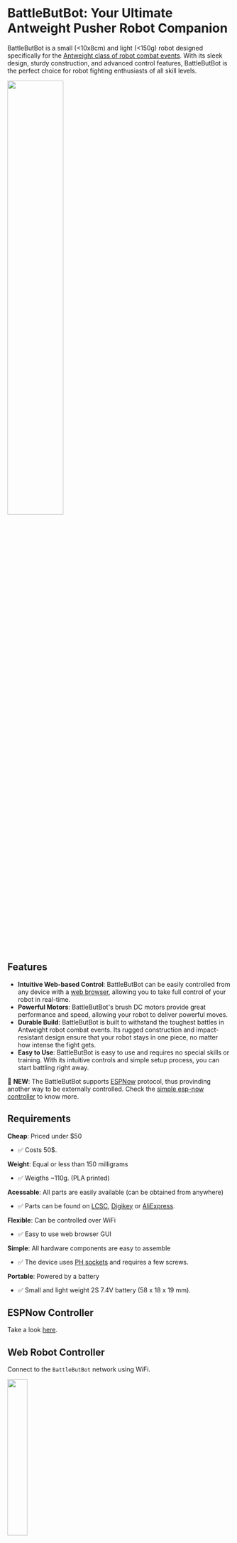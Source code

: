 # BattleButBot: Your Ultimate Antweight Pusher Robot Companion

BattleButBot is a small (<10x8cm) and light (<150g) robot designed specifically for the [Antweight class of robot combat events](https://www.robotwars101.org/ants/rules.htm). With its sleek design, sturdy construction, and advanced control features, BattleButBot is the perfect choice for robot fighting enthusiasts of all skill levels.

<img src="./images/gif-3d.gif" width="50%"/>

## Features

* **Intuitive Web-based Control**: BattleButBot can be easily controlled from any device with a [web browser](#web-robot-controller), allowing you to take full control of your robot in real-time.
* **Powerful Motors**: BattleButBot's brush DC motors provide great performance and speed, allowing your robot to deliver powerful moves.
* **Durable Build**: BattleButBot is built to withstand the toughest battles in Antweight robot combat events. Its rugged construction and impact-resistant design ensure that your robot stays in one piece, no matter how intense the fight gets.
* **Easy to Use**: BattleButBot is easy to use and requires no special skills or training. With its intuitive controls and simple setup process, you can start battling right away.

🎉 **NEW**: The BattleButBot supports [ESPNow](https://www.espressif.com/en/solutions/low-power-solutions/esp-now) protocol, thus provinding another way to be externally controlled. Check the [simple esp-now controller](https://github.com/nguterresn/simple-esp-now-controller) to know more.

## Requirements

**Cheap**: Priced under $50

* ✅ Costs 50$.

**Weight**: Equal or less than 150 milligrams

* ✅ Weigths ~110g. (PLA printed)

**Acessable**: All parts are easily available (can be obtained from anywhere)

* ✅ Parts can be found on [LCSC](lcsc.com), [Digikey](digikey.com) or [AliExpress](https://www.aliexpress.us).

**Flexible**: Can be controlled over WiFi

* ✅ Easy to use web browser GUI

**Simple**: All hardware components are easy to assemble

* ✅ The device uses [PH sockets](https://www.jst-mfg.com/product/index.php?series=199) and requires a few screws.

**Portable**: Powered by a battery

* ✅ Small and light weight 2S 7.4V battery (58 x 18 x 19 mm).

## ESPNow Controller

Take a look [here](https://github.com/nguterresn/simple-esp-now-controller).

## Web Robot Controller

Connect to the `BattleButBot` network using WiFi.

<img src="./images/gif-1.gif" width="30%"/>

Open `bot.local` on you browser.

<img src="./images/gif-2.gif" width="30%"/>
<img src="./images/gif-3.gif" width="30%"/>

To control the BattleButBot, simply use both **joysticks** located in the screen.

> [!NOTE]
> Before submitting a issue ticket, please use another browser as Safari is not 100% stable for a web browser controller.

### Robot Controls

You can control BattleButBot using the joysticks from the graphical user interface (GUI). To move forward, drag the left joystick upwards, and to move backward, drag the left joystick downwards. To lean the BattleButBot to the right, drag the right joystick to the right and vice-versa.

### Settings

To configure your joystick settings, click the `Settings` button.

For ease of development while the robot firmware is in development, a console log is located at the bottom of the screen.

## How to order

### Shopping list:

| Hardware                                                                                                                                                                                                                                                                                                                                                                                                                                                        | Qty | Price                           |
| --------------------------------------------------------------------------------------------------------------------------------------------------------------------------------------------------------------------------------------------------------------------------------------------------------------------------------------------------------------------------------------------------------------------------------------------------------------- | --- | ------------------------------- |
| [N20 Gear Motor 6V 600RPM](https://www.aliexpress.us/item/3256803245120861.html?spm=a2g0o.productlist.main.3.be16dmKLdmKLdh&algo_pvid=1b8b9a20-a58e-4537-a37a-af46f9d1652b&algo_exp_id=1b8b9a20-a58e-4537-a37a-af46f9d1652b-1&pdp_npi=4%40dis%21SEK%2125.63%2119.17%21%21%212.34%211.75%21%40211b61a417119945526086789eb5a6%2112000025761667070%21sea%21SE%210%21AB&curPageLogUid=N7UsGzjkJw8d&utparam-url=scene%3Asearch%7Cquery_from%3A&gatewayAdapt=glo2usa) | 2   | 1.36$ x 2 + 2.27$ shipping      |
| [Wheels](https://www.aliexpress.com/item/33026783171.html?spm=a2g0o.order_list.order_list_main.102.76381802470tYv)                                                                                                                                                                                                                                                                                                                                              | 2   | ~1$ + 4$ shipping               |
| [BOM](https://github.com/nguterresn/battlebutbot/blob/main/board/bubblebutbot/production/bom.csv)                                                                                                                                                                                                                                                                                                                                     | 1   | ~10$ + 10$ [shipping](LCSC.com) |
| [PCB](https://github.com/nguterresn/battlebutbot/blob/main/board/bubblebutbot/production/bubblebutbot.zip)                                                                                                                                                                                                                                                                                                                                  | 5   | ~2$ + 3$ [shipping](jlcpcb.com) |
| [2S LiPo](https://botland.store/battery-li-pol-2s-74-v/570-li-poly-dualsky-520mah-25c-2s-74v-6941047107427.html)                                                                                                                                                                                                                                                                                                                                                | 1   | 8$                              |
| Total                                                                                                                                                                                                                                                                                                                                                                                                                                                           | -   | ~50$                            |

When ordering the BOM, make sure to order at least 5 (five!) of each component so you end up with the possibility to solder 5 different PCBs.

### Supply chain troubleshooting

⚠️ In case a few componenets are not available refer to the list below:

- Any ESP32-S3-WROOM-1 (NOT 1U!) should work. There are a [few variations](https://www.lcsc.com/search?q=ESP32-S3-WROOM-1) of the same footprint with more or less RAM and FLASH.
- H1-H4 componenets are mount holes, they don't need any component assigned.
- In case of resistor or capacitors shortage, it is also OK to find other supplier as long as it follows the same specification (e.g. 20k resistor 5%)

## Design

The design of the BattleButBot plays an important role. How it is designed determines how heavy (or how light) it is. Two requirements: sturdy and light.

<img src="images/OA2Dzp6.jpeg" width="80%"/>

### Cyberpunk

A cyberpunk alike robot is cold as hell. The low poly edges also make it easier to print.

## Assemble

What you need:

* 6 M3 8mm/5mm screws
* 6 Heat inserts
* The [body](https://github.com/nguterresn/battlebutbot/blob/main/body/Car.stl)
* The [lid](https://github.com/nguterresn/battlebutbot/blob/main/body/Lid.stl)
* The [front](https://github.com/nguterresn/battlebutbot/blob/main/body/Gate.stl)
* A 2S-7.4V Battery
* The [PCB](https://github.com/nguterresn/battlebutbot/tree/main/board/bubblebutbot)
* The two wheels

<img src="images/IMG_8726.jpeg" width="80%"/>

### Battery

Place the battery close to the front of the bot.

<img src="images/IMG_8730.jpeg" width="80%"/>

Place the switch.

<img src="images/IMG_8729.jpeg" width="80%"/>

### Motors

Place both motors with the gears facing the top (to prevent any friction with the bottom).

### PCB

Before screwing the PCB down, finish all the connections.

<img src="images/IMG_8731.jpeg" width="80%"/>

Place the PCB and the lid, and screw it down.

## Develop

Clone the project by running the following command:

```bash
git clone git@github.com:nguterresn/battlebutbot.git
```

### Tools

* VSCode with PlatformIO
* Fusion360

### 3rd Party Libraries

* [ESPAsyncWebServer](https://github.com/me-no-dev/ESPAsyncWebServer)
* [Joystick 2](https://github.com/bobboteck/JoyStick)

## Support

If you have any questions or issues with the BattleButBot, please contact guterresnogueira@gmail.com.
